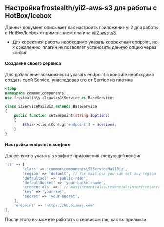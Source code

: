 ## Настройка frostealth/yii2-aws-s3 для работы с HotBox/Icebox

Данный документ описывает как настроить приложение yii2 для работы с HotBox/Icebox с применением плагина [yii2-aws-s3](https://github.com/frostealth/yii2-aws-s3)

* Для коректной работы необходимо указать корректный endpoint, но, к сожалению, плагин не позволяет установить данную опцию через конфиг

#### Cоздание своего сервиса
Для добавления возможности указать endpoint в конфиге необходимо создать свой Service, унаследовав его от Service из плагина

```php
<?php
namespace common\components;
use frostealth\yii2\aws\s3\Service as BaseService;

class S3ServiceMailBiz extends BaseService
{
    public function setEndpoint(string $options)
    {
        $this->clientConfig['endpoint'] = $options;
    }
}
```
#### Настройка endpoint в конфиге
Далее нужно указать в конфиге приложения следующий конфиг

```php
's3' => [
        'class' => 'common\components\S3ServiceMailBiz',
        'region' => 'default', // for mail.biz you can set any region
        'defaultAcl' => 'public-read',
        'defaultBucket' => 'your-backet-name',
        'credentials' => [ // Aws\Credentials\CredentialsInterface|array|callable
        'key' => 'your-key',
        'secret' => 'your-secret',
    ],
    'endpoint' => 'https://hb.bizmrg.com'
],
```
После этого вы можете работать с сервисом так, как вы привыкли
